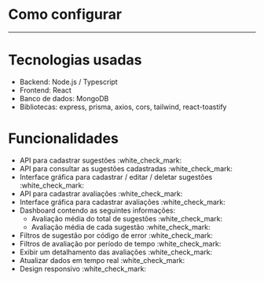 # Como configurar

--------

# Tecnologias usadas

<ul>
      <li>Backend: Node.js / Typescript</li>
      <li>Frontend: React </li>
      <li>Banco de dados: MongoDB </li>
      <li>Bibliotecas: express, prisma, axios, cors, tailwind, react-toastify</li>
</ul>

# Funcionalidades

<ul>
      <li>API para cadastrar sugestões :white_check_mark:</li>
      <li>API para consultar as sugestões cadastradas :white_check_mark:</li>
      <li>Interface gráfica para cadastrar / editar / deletar sugestões :white_check_mark:</li>
      <li>API para cadastrar avaliações :white_check_mark:</li>
      <li>Interface gráfica para cadastrar avaliações :white_check_mark:</li>
      <li>
        Dashboard contendo as seguintes informações:
        <ul>
          <li>Avaliação média do total de sugestões :white_check_mark:</li>
          <li>Avaliação média de cada sugestão :white_check_mark:</li>
        </ul>
      </li>
      <li>Filtros de sugestão por código de error :white_check_mark:</li>
      <li>Filtros de avaliação por período de tempo :white_check_mark:</li>
      <li>Exibir um detalhamento das avaliações :white_check_mark:</li>
      <li>Atualizar dados em tempo real :white_check_mark:</li>
      <li>Design responsivo :white_check_mark:</li>
</ul>
